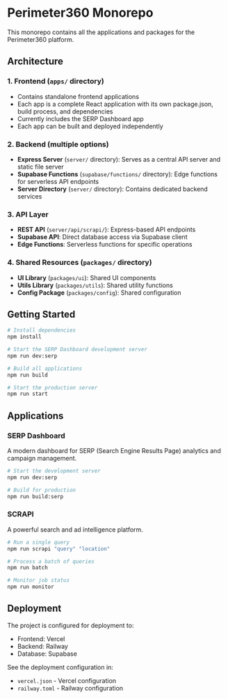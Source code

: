 # Perimeter360 Monorepo

This monorepo contains all the applications and packages for the Perimeter360 platform.

## Architecture

### 1. Frontend (`apps/` directory)
- Contains standalone frontend applications
- Each app is a complete React application with its own package.json, build process, and dependencies
- Currently includes the SERP Dashboard app
- Each app can be built and deployed independently

### 2. Backend (multiple options)
- **Express Server** (`server/` directory): Serves as a central API server and static file server
- **Supabase Functions** (`supabase/functions/` directory): Edge functions for serverless API endpoints
- **Server Directory** (`server/` directory): Contains dedicated backend services

### 3. API Layer
- **REST API** (`server/api/scrapi/`): Express-based API endpoints
- **Supabase API**: Direct database access via Supabase client
- **Edge Functions**: Serverless functions for specific operations

### 4. Shared Resources (`packages/` directory)
- **UI Library** (`packages/ui`): Shared UI components
- **Utils Library** (`packages/utils`): Shared utility functions
- **Config Package** (`packages/config`): Shared configuration

## Getting Started

```bash
# Install dependencies
npm install

# Start the SERP Dashboard development server
npm run dev:serp

# Build all applications
npm run build

# Start the production server
npm run start
```

## Applications

### SERP Dashboard
A modern dashboard for SERP (Search Engine Results Page) analytics and campaign management.

```bash
# Start the development server
npm run dev:serp

# Build for production
npm run build:serp
```

### SCRAPI
A powerful search and ad intelligence platform.

```bash
# Run a single query
npm run scrapi "query" "location"

# Process a batch of queries
npm run batch

# Monitor job status
npm run monitor
```

## Deployment

The project is configured for deployment to:
- Frontend: Vercel
- Backend: Railway
- Database: Supabase

See the deployment configuration in:
- `vercel.json` - Vercel configuration
- `railway.toml` - Railway configuration